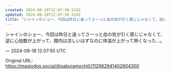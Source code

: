 ```yaml
---
created: 2024-08-18T12:07:50.524Z
updated: 2024-08-18T12:07:50.524Z
title: "シャインのショー、今回は昨日と違ってさーっと血の気が引く感じじゃなくて、逆に心拍[...]"
---
```


<p>シャインのショー、今回は昨日と違ってさーっと血の気が引く感じじゃなくて、逆に心拍数が上がって、館内は涼しいはずなのに体温が上がって熱くなった…。</p>

&mdash; 2024-08-18 12:07:50 UTC

Original URL: https://mastodon.social/@sakuramochi0/112982941402604300
